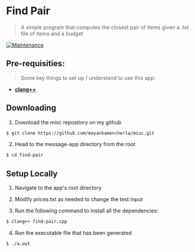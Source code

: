 # Find Pair
> A simple program that computes the closest pair of items given a .txt file of items and a budget

[![Maintenance](https://img.shields.io/badge/Maintained%3F-yes-green.svg)](https://GitHub.com/Naereen/StrapDown.js/graphs/commit-activity)

## Pre-requisities:
> Some key things to set up / understand to use this app:

- **[clang++](https://blog.kowalczyk.info/article/k/how-to-install-latest-clang-6.0-on-ubuntu-16.04-xenial-wsl.html)**

## Downloading
1. Download the misc repository on my github
```bash
$ git clone https://github.com/mayankamencherla/misc.git
```
2. Head to the message-app directory from the root
```bash
$ cd find-pair
```

## Setup Locally

1. Navigate to the app's root directory

2. Modify prices.txt as needed to change the test input

3. Run the following command to install all the dependencies:
```bash
$ clang++ find-pair.cpp
```

4. Run the executable file that has been generated
```bash
$ ./a.out
```
